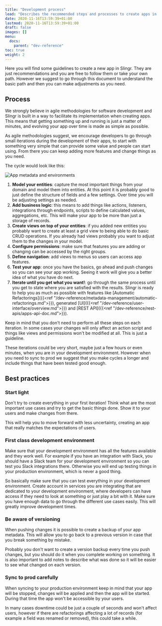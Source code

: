 ```yaml
---
title: "Development process"
lead: "Describes the recommended steps and processes to create apps in Slingr."
date: 2020-11-16T13:59:39+01:00
lastmod: 2020-11-16T13:59:39+01:00
draft: false
images: []
menu:
  docs:
    parent: "dev-reference"
toc: true
weight: 2
---
```


Here you will find some guidelines to create a new app in Slingr. They are just recommendations
and you are free to follow them or take your own path. However we suggest to go through this document
to understand the basic path and then you can make adjustments as you need.

## Process

We strongly believe in agile methodologies for software development and Slingr is built in
a way to facilitate its implementation when creating apps. This means that getting something up
and running is just a matter of minutes, and evolving your app over time is made as simple as
possible.

As agile methodologies suggest, we encourage developers to go through small iterations during the
development of their apps, to start with something very simple that can provide some value and 
people can start using. From there you can keep adding more features and change things as you need.

The cycle would look like this:

![App metadata and environments](/images/vendor/platform-ref/development-process1.png)

1. **Model your entities**: capture the most important things from your domain and model them into
  entities. At this point it is probably good to just define the structure of fields and a few
  settings. Over time you will be adjusting settings as needed.
1. **Add business logic**: this means to add things like actions, listeners, integrations through
  endpoints, scripts to define calculated values, aggregations, etc. This will make your app to be
  more than just a storage of records.
1. **Create views on top of your entities**: if you added new entities you probably want to create
  at least a grid view to being able to do basic CRUD operations. If you already had views probably
  you want to adjust them to the changes in your model.
1. **Configure permissions**: make sure that features you are adding or changing can be accessed
  by the right groups.
1. **Define navigation**: add views to menus so users can access app features.
1. **Test your app**: once you have the basics, go ahead and push changes so you can see your app
  working. Seeing it work will give you a better idea of what you have do next.
1. **Iterate until you get what you want!**: go through the same process until you get to state
  where you are satisfied with the results. Slingr is ready to help you as much as possible
  with features like [Automatic Refactorings]({{<ref "/dev-reference/metadata-management/automatic-refactorings.md">}}), 
  generated [UI]({{<ref "/dev-reference/user-interface/overview.md">}}) and 
  [REST API]({{<ref "/dev-reference/rest-apis/apps-api-doc.md">}}).

Keep in mind that you don't need to perform all these steps on each iteration. In some cases your
changes will only affect an action script and things like views and permissions won't be modified
at all. This is just a guideline.

These iterations could be very short, maybe just a few hours or even minutes, when you are in your
development environment. However when you need to sync to prod we suggest that you make cycles a
longer and include things that have been tested good enough.

## Best practices

### Start light

Don't try to create everything in your first iteration! Think what are the most important use cases
and try to get the basic things done. Show it to your users and make changes from there.

This will help you to move forward with less uncertainty, creating an app that really matches the
expectations of users.

### First class development environment

Make sure that your development environment has all the features available and they work well. For
example if you have an integration with Slack, you should have a Slack team for your development
environment so you can test you Slack integrations there. Otherwise you will end up testing things
in your production environment, which is never a good thing.

So basically make sure that you can test everything in your development environment. Create account
in services you are integrating that are dedicated to your development environment, where developers
can have access if they need to look at something or just play a bit with it. Make sure you have
enough data to go through the different use cases easily. This will greatly improve development times.

### Be aware of versioning

When pushing changes it is possible to create a backup of your app metadata. This will allow you
to go back to a previous version in case that you break something by mistake.

Probably you don't want to create a version backup every time you push changes, but you should do
it when you complete working on something. It is also important to add notes to describe what was
done so it will be easier to see what changed on each version.

### Sync to prod carefully

When syncing to your production environment keep in mind that your app will be stopped, changes
will be applied and then the app will be started. During that time the app won't be accessible
by your users.

In many cases downtime could be just a couple of seconds and won't affect users, however if there
are refactorings affecting a lot of records (for example a field was renamed or removed), this
could take a while.

